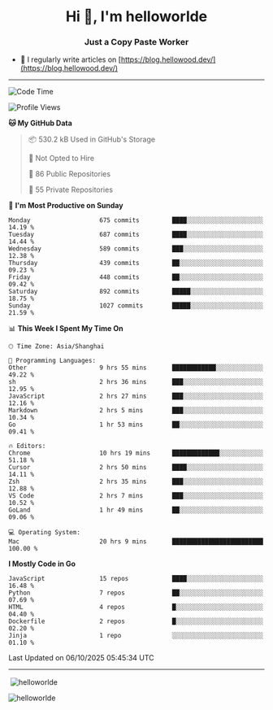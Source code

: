 <h1 align="center">Hi 👋, I'm helloworlde</h1>
<h3 align="center">Just a Copy Paste Worker</h3>

- 📝 I regularly write articles on [https://blog.hellowood.dev/](https://blog.hellowood.dev/)

<hr>


<!--START_SECTION:waka-->
![Code Time](http://img.shields.io/badge/Code%20Time-12%2C696%20hrs%2025%20mins-blue)

![Profile Views](http://img.shields.io/badge/Profile%20Views-0-blue)

**🐱 My GitHub Data** 

> 📦 530.2 kB Used in GitHub's Storage 
 > 
> 🚫 Not Opted to Hire
 > 
> 📜 86 Public Repositories 
 > 
> 🔑 55 Private Repositories 
 > 
📅 **I'm Most Productive on Sunday** 

```text
Monday                   675 commits         ████░░░░░░░░░░░░░░░░░░░░░   14.19 % 
Tuesday                  687 commits         ████░░░░░░░░░░░░░░░░░░░░░   14.44 % 
Wednesday                589 commits         ███░░░░░░░░░░░░░░░░░░░░░░   12.38 % 
Thursday                 439 commits         ██░░░░░░░░░░░░░░░░░░░░░░░   09.23 % 
Friday                   448 commits         ██░░░░░░░░░░░░░░░░░░░░░░░   09.42 % 
Saturday                 892 commits         █████░░░░░░░░░░░░░░░░░░░░   18.75 % 
Sunday                   1027 commits        █████░░░░░░░░░░░░░░░░░░░░   21.59 % 
```


📊 **This Week I Spent My Time On** 

```text
🕑︎ Time Zone: Asia/Shanghai

💬 Programming Languages: 
Other                    9 hrs 55 mins       ████████████░░░░░░░░░░░░░   49.22 % 
sh                       2 hrs 36 mins       ███░░░░░░░░░░░░░░░░░░░░░░   12.95 % 
JavaScript               2 hrs 27 mins       ███░░░░░░░░░░░░░░░░░░░░░░   12.16 % 
Markdown                 2 hrs 5 mins        ███░░░░░░░░░░░░░░░░░░░░░░   10.34 % 
Go                       1 hr 53 mins        ██░░░░░░░░░░░░░░░░░░░░░░░   09.41 % 

🔥 Editors: 
Chrome                   10 hrs 19 mins      █████████████░░░░░░░░░░░░   51.18 % 
Cursor                   2 hrs 50 mins       ████░░░░░░░░░░░░░░░░░░░░░   14.11 % 
Zsh                      2 hrs 35 mins       ███░░░░░░░░░░░░░░░░░░░░░░   12.88 % 
VS Code                  2 hrs 7 mins        ███░░░░░░░░░░░░░░░░░░░░░░   10.52 % 
GoLand                   1 hr 49 mins        ██░░░░░░░░░░░░░░░░░░░░░░░   09.06 % 

💻 Operating System: 
Mac                      20 hrs 9 mins       █████████████████████████   100.00 % 
```

**I Mostly Code in Go** 

```text
JavaScript               15 repos            ████░░░░░░░░░░░░░░░░░░░░░   16.48 % 
Python                   7 repos             ██░░░░░░░░░░░░░░░░░░░░░░░   07.69 % 
HTML                     4 repos             █░░░░░░░░░░░░░░░░░░░░░░░░   04.40 % 
Dockerfile               2 repos             █░░░░░░░░░░░░░░░░░░░░░░░░   02.20 % 
Jinja                    1 repo              ░░░░░░░░░░░░░░░░░░░░░░░░░   01.10 % 
```




 Last Updated on 06/10/2025 05:45:34 UTC
<!--END_SECTION:waka-->

<hr>
<p>
  &nbsp;<img align="center" src="https://github-readme-stats.vercel.app/api?username=helloworlde&show_icons=true&locale=en" alt="helloworlde" />
</p>

<p>
  <img align="center" src="https://github-readme-streak-stats.herokuapp.com/?user=helloworlde&" alt="helloworlde" />
</p>
